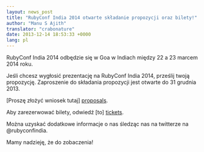 ```yaml
---
layout: news_post
title: "RubyConf India 2014 otwarte składanie propozycji oraz bilety!"
author: "Manu S Ajith"
translator: "crabonature"
date: 2013-12-14 18:53:33 +0000
lang: pl
---
```


RubyConf India 2014 odbędzie się w Goa w Indiach między 22 a 23 marcem 2014 roku.

Jeśli chcesz wygłosić prezentację na RubyConf India 2014, prześlij
twoją propozycję. Zaproszenie do składania propozycji jest otwarte
do 31 grudnia 2013.

[Proszę złożyć wniosek tutaj] [proposals].

Aby zarezerwować bilety, odwiedź [to] [tickets].

Można uzyskać dodatkowe informacje o nas śledząc nas
na twitterze na @rubyconfindia.

Mamy nadzieję, że do zobaczenia!

[proposals]: https://rubyconfindia2014.busyconf.com/proposals/new
[tickets]: http://rubyconfindia.org/2014/tickets.html
